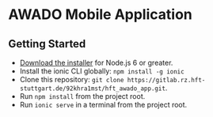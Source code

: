 # AWADO Mobile Application

## Getting Started

* [Download the installer](https://nodejs.org/) for Node.js 6 or greater.
* Install the ionic CLI globally: `npm install -g ionic`
* Clone this repository: `git clone https://gitlab.rz.hft-stuttgart.de/92khra1mst/hft_awado_app.git`.
* Run `npm install` from the project root.
* Run `ionic serve` in a terminal from the project root.
